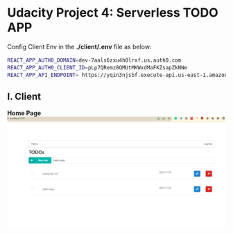 # Udacity Project 4: Serverless TODO APP
Config Client Env in the **./client/.env** file as below:

```sh
REACT_APP_AUTH0_DOMAIN=dev-7aals6zxu4h0lrxf.us.auth0.com
REACT_APP_AUTH0_CLIENT_ID=pLp7QRemz8QMUtMKWxdMaFKZsapZkNNe
REACT_APP_API_ENDPOINT= https://yqin3njsbf.execute-api.us-east-1.amazonaws.com/dev
```

## I. Client
**Home Page**
 ![Alt text](screenshots/home-page.png)